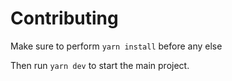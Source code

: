 # Contributing

Make sure to perform `yarn install` before any else

Then run `yarn dev` to start the main project.

